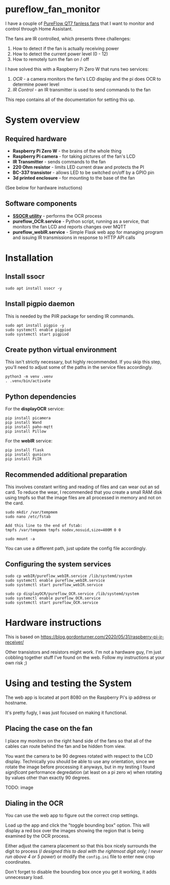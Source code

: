 # pureflow_fan_monitor

I have a couple of [PureFlow QT7 fanless fans](https://www.amazon.com/dp/B072PS3FR1?ref=ppx_yo2ov_dt_b_product_details&th=1) that I want to monitor and control through Home Assistant.

The fans are IR controlled, which presents three challenges:

1. How to detect if the fan is actually receiving power
2. How to detect the current power level (0 - 12)
3. How to remotely turn the fan on / off

I have solved this with a Raspberry Pi Zero W that runs two services:
1. *OCR* - a camera monitors the fan's LCD display and the pi does OCR to determine power level
2. *IR Control* - an IR transmitter is used to send commands to the fan

This repo contains all of the documentation for setting this up.

# System overview

## Required hardware

- **Raspberry Pi Zero W** - the brains of the whole thing
- **Raspberry Pi camera** - for taking pictures of the fan's LCD
- **IR Transmitter** - sends commands to the fan
- **220 Ohm resistor** - limits LED current draw and protects the PI
- **BC-337 transistor** - allows LED to be switched on/off by a GPIO pin
- **3d printed enclosure** - for mounting to the base of the fan

(See below for hardware instuctions)

## Software components

- **[SSOCR utility](https://github.com/auerswal/ssocr)** - performs the OCR process
- **pureflow_OCR.service** - Python script, running as a service, that monitors the fan LCD and reports changes over MQTT
- **pureflow_webIR.service** - Simple Flask web app for managing program and issuing IR transmissions in response to HTTP API calls

# Installation

## Install ssocr
```
sudo apt install ssocr -y
```

## Install pigpio daemon

This is needed by the PiIR package for sending IR commands.

```
sudo apt install pigpio -y
sudo systemctl enable pigpiod
sudo systemctl start pigpiod
```

## Create python virtual environment

This isn't strictly necessary, but highly recommended. If you skip this step, you'll need to adjust some of the paths in the service files accordingly.

```
python3 -m venv .venv
. .venv/bin/activate
```

## Python dependencies

For the **displayOCR** service:
```
pip install picamera
pip install Wand
pip install paho-mqtt
pip install Pillow
```

For the **webIR** service:
```
pip install flask
pip install gunicorn
pip install PiIR
```

## Recommended additional preparation

This involves constant writing and reading of files and can wear out an sd card. To reduce the wear, I recommended that you create a small RAM disk using tmpfs so that the image files are all processed in memory and not on the card.

```
sudo mkdir /var/tempmem
sudo nano /etc/fstab

Add this line to the end of fstab:
tmpfs /var/tempmem tmpfs nodev,nosuid,size=400M 0 0

sudo mount -a
```

You can use a different path, just update the config file accordingly.

## Configuring the system services

```
sudo cp webIR/pureflow_webIR.service /lib/systemd/system
sudo systemctl enable pureflow_webIR.service
sudo systemctl start pureflow_webIR.service

sudo cp displayOCR/pureflow_OCR.service /lib/systemd/system
sudo systemctl enable pureflow_OCR.service
sudo systemctl start pureflow_OCR.service
```

# Hardware instructions

This is based on https://blog.gordonturner.com/2020/05/31/raspberry-pi-ir-receiver/

Other transistors and resistors might work. I'm not a hardware guy, I'm just cobbling together stuff I've found on the web. Follow my instructions at your own risk ;)

# Using and testing the System

The web app is located at port 8080 on the Raspberry Pi's ip address or hostname.

It's pretty fugly, I was just focused on making it functional.

## Placing the case on the fan

I place my monitors on the right hand side of the fans so that all of the cables can route behind the fan and be hidden from view.

You want the camera to be 90 degrees rotated with respect to the LCD display. Technically you should be able to use any orientation, since we rotate the image before processing it anyways, but in my testing I found *significant* performance degredation (at least on a pi zero w) when rotating by values other than exactly 90 degrees.

TODO: image

## Dialing in the OCR

You can use the web app to figure out the correct crop settings.

Load up the app and click the "toggle bounding box" option. This will display a red box over the images showing the region that is being examined by the OCR process. 

Either adjust the camera placement so that this box nicely surrounds the digit to process (*I designed this to deal with the rightmost digit only; I never run above 4 or 5 power*) or modify the `config.ini` file to enter new crop coordinates.

Don't forget to disable the bounding box once you get it working, it adds unnecessary load.